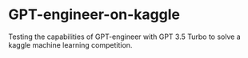 # GPT-engineer-on-kaggle
Testing the capabilities of GPT-engineer with GPT 3.5 Turbo to solve a kaggle machine learning competition.
